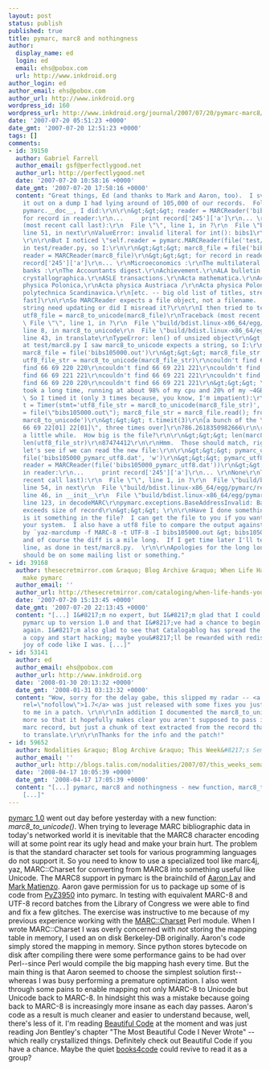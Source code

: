 ```yaml
---
layout: post
status: publish
published: true
title: pymarc, marc8 and nothingness
author:
  display_name: ed
  login: ed
  email: ehs@pobox.com
  url: http://www.inkdroid.org
author_login: ed
author_email: ehs@pobox.com
author_url: http://www.inkdroid.org
wordpress_id: 160
wordpress_url: http://www.inkdroid.org/journal/2007/07/20/pymarc-marc8/
date: '2007-07-20 05:51:23 +0000'
date_gmt: '2007-07-20 12:51:23 +0000'
tags: []
comments:
- id: 39150
  author: Gabriel Farrell
  author_email: gsf@perfectlygood.net
  author_url: http://perfectlygood.net
  date: '2007-07-20 10:58:16 +0000'
  date_gmt: '2007-07-20 17:58:16 +0000'
  content: "Great things, Ed (and thanks to Mark and Aaron, too).  I svn'd and tried
    it out on a dump I had lying around of 105,000 of our records.  Following the
    pymarc.__doc__, I did:\r\n\r\n&gt;&gt;&gt; reader = MARCReader('bibs105000.out')\r\n&gt;&gt;&gt;
    for record in reader:\r\n...     print record['245']['a']\r\n... \r\nTraceback
    (most recent call last):\r\n  File \"\", line 1, in ?\r\n  File \"build/bdist.linux-x86_64/egg/pymarc/reader.py\",
    line 51, in next\r\nValueError: invalid literal for int(): bibs1\r\n&gt;&gt;&gt;
    \r\n\r\nBut I noticed \"self.reader = pymarc.MARCReader(file('test/test.dat'))\"
    in test/reader.py, so I:\r\n\r\n&gt;&gt;&gt; marc8_file = file('bibs105000.out')\r\n&gt;&gt;&gt;
    reader = MARCReader(marc8_file)\r\n&gt;&gt;&gt; for record in reader:\r\n...     print
    record['245']['a']\r\n... \r\nMicroeconomics :\r\nThe multilateral development
    banks :\r\nThe Accountants digest.\r\nAchievement.\r\nALA bulletin.\r\nActa arithmetica.\r\nActa
    crystallographica.\r\nASLE transactions.\r\nActa mathematica.\r\nActa mechanica.\r\nActa
    physica Polonica,\r\nActa physica Austriaca /\r\nActa physica Polonica.\r\nActa
    polytechnica Scandinavica.\r\n[etc. -- big old list of titles, streaming by, very
    fast]\r\n\r\nSo MARCReader expects a file object, not a filename.  Does that doc
    string need updating or did I misread it?\r\n\r\nI then tried to test marc8_to_unicode:\r\n\r\n&gt;&gt;&gt;
    utf8_file = marc8_to_unicode(marc8_file)\r\nTraceback (most recent call last):\r\n
    \ File \"\", line 1, in ?\r\n  File \"build/bdist.linux-x86_64/egg/pymarc/marc8.py\",
    line 8, in marc8_to_unicode\r\n  File \"build/bdist.linux-x86_64/egg/pymarc/marc8.py\",
    line 43, in translate\r\nTypeError: len() of unsized object\r\n&gt;&gt;&gt; \r\n\r\nLooking
    at test/marc8.py I saw marc8_to_unicode expects a string, so I:\r\n\r\n&gt;&gt;&gt;
    marc8_file = file('bibs105000.out')\r\n&gt;&gt;&gt; marc8_file_str = marc8_file.read()\r\n&gt;&gt;&gt;
    utf8_file_str = marc8_to_unicode(marc8_file_str)\r\ncouldn't find 66 69 221 221\r\ncouldn't
    find 66 69 220 220\r\ncouldn't find 66 69 221 221\r\ncouldn't find 66 69 220 220\r\ncouldn't
    find 66 69 221 221\r\ncouldn't find 66 69 221 221\r\ncouldn't find 66 69 220 220\r\ncouldn't
    find 66 69 220 220\r\ncouldn't find 66 69 221 221\r\n&gt;&gt;&gt; \r\n\r\nThis
    took a long time, running at about 98% of my cpu and 20% of my ~4GB of  memory.
    \ So I timed it (only 3 times because, you know, I'm impatient):\r\n\r\n&gt;&gt;&gt;
    t = Timer(stmt='utf8_file_str = marc8_to_unicode(marc8_file_str)', setup='marc8_file
    = file(\"bibs105000.out\"); marc8_file_str = marc8_file.read(); from pymarc import
    marc8_to_unicode')\r\n&gt;&gt;&gt; t.timeit(3)\r\n[a bunch of the \"couldn't find
    66 69 22[01] 22[01]\", three times over]\r\n786.2618350982666\r\n\r\nSo it took
    a little while.  How big is the file?\r\n\r\n&gt;&gt;&gt; len(marc8_file_str)\r\n93747869\r\n&gt;&gt;&gt;
    len(utf8_file_str)\r\n87474412\r\n\r\nHmm.  Those should match, right?  Well,
    let's see if we can read the new file:\r\n\r\n&gt;&gt;&gt; pymarc_utf8_file =
    file('bibs105000_pymarc_utf8.dat', 'w')\r\n&gt;&gt;&gt; pymarc_utf8_file.write(utf8_file_str.encode('utf8'))\r\n&gt;&gt;&gt;
    reader = MARCReader(file('bibs105000_pymarc_utf8.dat'))\r\n&gt;&gt;&gt; for record
    in reader:\r\n...     print record['245']['a']\r\n... \r\nNone\r\nTraceback (most
    recent call last):\r\n  File \"\", line 1, in ?\r\n  File \"build/bdist.linux-x86_64/egg/pymarc/reader.py\",
    line 54, in next\r\n  File \"build/bdist.linux-x86_64/egg/pymarc/record.py\",
    line 46, in __init__\r\n  File \"build/bdist.linux-x86_64/egg/pymarc/record.py\",
    line 123, in decodeMARC\r\npymarc.exceptions.BaseAddressInvalid: Base address
    exceeds size of record\r\n&gt;&gt;&gt; \r\n\r\nHave I done something screwy, or
    is it something in the file?  I can get the file to you if you want to test on
    your system.  I also have a utf8 file to compare the output against, produced
    by `yaz-marcdump -f MARC-8 -t UTF-8 -I bibs105000.out &gt; bibs105000_utf8.out`,
    and of course the diff is a mile long.  If I get time later I'll test line by
    line, as done in test/marc8.py.  \r\n\r\nApologies for the long long comment --
    should be on some mailing list or something."
- id: 39168
  author: thesecretmirror.com &raquo; Blog Archive &raquo; When Life Hands You MARC,
    make pymarc
  author_email: ''
  author_url: http://thesecretmirror.com/cataloging/when-life-hands-you-marc-make-pymarc
  date: '2007-07-20 15:13:45 +0000'
  date_gmt: '2007-07-20 22:13:45 +0000'
  content: "[...] I&#8217;m no expert, but I&#8217;m glad that I could help bring
    pymarc up to version 1.0 and that I&#8217;ve had a chance to begin enjoy programming
    again. I&#8217;m also glad to see that Catalogablog has spread the word. Download
    a copy and start hacking; maybe you&#8217;ll be rewarded with rediscovering the
    joy of code like I was. [...]"
- id: 53141
  author: ed
  author_email: ehs@pobox.com
  author_url: http://www.inkdroid.org
  date: '2008-01-30 20:13:32 +0000'
  date_gmt: '2008-01-31 03:13:32 +0000'
  content: "Wow, sorry for the delay gabe, this slipped my radar -- <a href=\"http://pypi.python.org/pypi/pymarc\"
    rel=\"nofollow\">1.7</a> was just released with some fixes you just recently sent
    to me in a patch. \r\n\r\nIn addition I documented the marc8_to_unicode function
    more so that it hopefully makes clear you aren't supposed to pass in a serialized
    marc record, but just a chunk of text extracted from the record that you'd like
    to translate.\r\n\r\nThanks for the info and the patch!"
- id: 59652
  author: Nodalities &raquo; Blog Archive &raquo; This Week&#8217;s Semantic Web
  author_email: ''
  author_url: http://blogs.talis.com/nodalities/2007/07/this_weeks_semantic_web_3.php
  date: '2008-04-17 10:05:39 +0000'
  date_gmt: '2008-04-17 17:05:39 +0000'
  content: "[...] pymarc, marc8 and nothingness - new function, marc8_to_unicode()
    [...]"
---
```

<p><a href="http://www.python.org/pypi/pymarc/" title="pymarc">pymarc 1.0</a> went out day before yesterday with a new function: <em>marc8_to_unicode()</em>. When trying to leverage MARC bibliographic data in today's networked world it is inevitable that the MARC8 character encoding will at some point rear its ugly head and make your brain hurt. The problem is that the standard character set tools for various programming languages do not support it. So you need to know to use a specialized tool like marc4j, yaz, MARC::Charset for converting from MARC8 into something useful like Unicode. The MARC8 support in pymarc is the brainchild of <a href="http://www.panix.com/~asl2">Aaron Lav</a> and <a href="http://thesecretmirror.com/">Mark Matienzo</a>. Aaron gave permission for us to package up some of is code from <a href="http://www.panix.com/~asl2/software/PyZ3950/">PyZ3950</a> into pymarc. In testing with equivalent MARC-8 and UTF-8 record batches from the Library of Congress we were able to find and fix a few glitches. The exercise was instructive to me because of my previous experience working with the <a href="http://cpan.org/MARC-Charset">MARC::Charset</a> Perl module. When I wrote MARC::Charset I was overly concerned with <em>not</em> storing the mapping table in memory, I used an on disk Berkeley-DB originally. Aaron's code simply stored the mapping in memory. Since python stores bytecode on disk after compiling there were some performance gains to be had over Perl--since Perl would compile the big mapping hash every time. But the main thing is that Aaron seemed to choose the simplest solution first-- whereas I was busy performing a premature optimization. I also went through some pains to enable mapping not only MARC-8 to Unicode but Unicode back to MARC-8. In hindsight this was a mistake because going back to MARC-8 is increasingly more insane as each day passes. Aaron's code as a result is much cleaner and easier to understand because, well, there's less of it. I'm reading <a href="http://www.oreilly.com/catalog/9780596510046/">Beautiful Code</a> at the moment and was just reading Jon Bentley's chapter "The Most Beautiful Code I Never Wrote" -- which really crystallized things. Definitely check out Beautiful Code if you have a chance. Maybe the quiet <a href="http://web.archive.org/web/20070617063746/http://books.code4lib.org/">books4code</a> could revive to read it as a group?</p>
